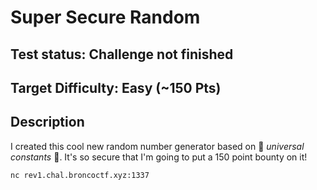 # Super Secure Random

## Test status: Challenge not finished

## Target Difficulty: Easy (~150 Pts)

## Description

I created this cool new random number generator based on 🌌 *universal constants* 🌌. It's so secure that I'm going to put a 150 point bounty on it!

`nc rev1.chal.broncoctf.xyz:1337`
